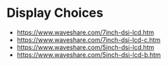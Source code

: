 # Display Choices
- https://www.waveshare.com/7inch-dsi-lcd.htm
- https://www.waveshare.com/7inch-dsi-lcd-c.htm
- https://www.waveshare.com/5inch-dsi-lcd.htm
- https://www.waveshare.com/5inch-dsi-lcd-b.htm
